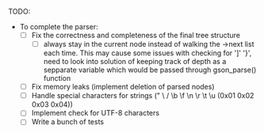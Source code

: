 TODO:

- To complete the parser:
  - [ ] Fix the correctness and completeness of the final tree structure
    - [ ] always stay in the current node instead of walking the ->next list each time. This may cause some issues with checking for ']' '}', need to look into solution of keeping track of depth as a sepparate variable which would be passed through gson_parse() function
  - [ ] Fix memory leaks (implement deletion of parsed nodes)
  - [ ] Handle special characters for strings (\" \\ \/ \b \f \n \r \t \u (0x01 0x02 0x03 0x04))
  - [ ] Implement check for UTF-8 characters
  - [ ] Write a bunch of tests
